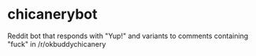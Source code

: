 # chicanerybot
Reddit bot that responds with "Yup!" and variants to comments containing "fuck" in /r/okbuddychicanery
